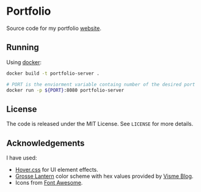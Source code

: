 # Portfolio
Source code for my portfolio
[website](https://iamadarshk.com).

## Running
Using [docker](https://docker.com):
```bash
docker build -t portfolio-server .

# PORT is the enviorment variable containg number of the desired port
docker run -p ${PORT}:8080 portfolio-server
```

## License
The code is released under the MIT License. See `LICENSE` for more details.

## Acknowledgements
I have used:
- [Hover.css](http://ianlunn.github.io/Hover/) for UI element effects.
- [Grosse Lantern](https://www.awwwards.com/sites/grosse-lanterne-1) color scheme with hex values provided by 
  [Visme Blog](https://visme.co/blog/website-color-schemes/).
- Icons from [Font Awesome](https://fontawesome.com/).
